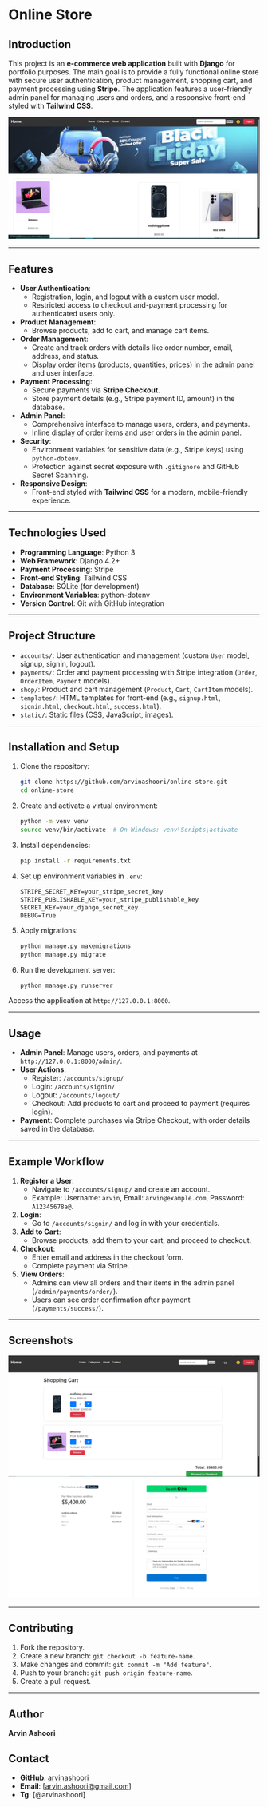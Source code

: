 # Online Store

## Introduction
This project is an **e-commerce web application** built with **Django** for portfolio purposes. The main goal is to provide a fully functional online store with secure user authentication, product management, shopping cart, and payment processing using **Stripe**. The application features a user-friendly admin panel for managing users and orders, and a responsive front-end styled with **Tailwind CSS**.

![Store Screenshot](README_files/img/store_screenshot.png)

---

## Features
- **User Authentication**:
  - Registration, login, and logout with a custom user model.
  - Restricted access to checkout and-payment processing for authenticated users only.
- **Product Management**:
  - Browse products, add to cart, and manage cart items.
- **Order Management**:
  - Create and track orders with details like order number, email, address, and status.
  - Display order items (products, quantities, prices) in the admin panel and user interface.
- **Payment Processing**:
  - Secure payments via **Stripe Checkout**.
  - Store payment details (e.g., Stripe payment ID, amount) in the database.
- **Admin Panel**:
  - Comprehensive interface to manage users, orders, and payments.
  - Inline display of order items and user orders in the admin panel.
- **Security**:
  - Environment variables for sensitive data (e.g., Stripe keys) using `python-dotenv`.
  - Protection against secret exposure with `.gitignore` and GitHub Secret Scanning.
- **Responsive Design**:
  - Front-end styled with **Tailwind CSS** for a modern, mobile-friendly experience.

---

## Technologies Used
- **Programming Language**: Python 3
- **Web Framework**: Django 4.2+
- **Payment Processing**: Stripe
- **Front-end Styling**: Tailwind CSS
- **Database**: SQLite (for development)
- **Environment Variables**: python-dotenv
- **Version Control**: Git with GitHub integration

---

## Project Structure
- `accounts/`: User authentication and management (custom `User` model, signup, signin, logout).
- `payments/`: Order and payment processing with Stripe integration (`Order`, `OrderItem`, `Payment` models).
- `shop/`: Product and cart management (`Product`, `Cart`, `CartItem` models).
- `templates/`: HTML templates for front-end (e.g., `signup.html`, `signin.html`, `checkout.html`, `success.html`).
- `static/`: Static files (CSS, JavaScript, images).

---

## Installation and Setup
1. Clone the repository:
   ```bash
   git clone https://github.com/arvinashoori/online-store.git
   cd online-store
   ```
2. Create and activate a virtual environment:
   ```bash
   python -m venv venv
   source venv/bin/activate  # On Windows: venv\Scripts\activate
   ```
3. Install dependencies:
   ```bash
   pip install -r requirements.txt
   ```
4. Set up environment variables in `.env`:
   ```plaintext
   STRIPE_SECRET_KEY=your_stripe_secret_key
   STRIPE_PUBLISHABLE_KEY=your_stripe_publishable_key
   SECRET_KEY=your_django_secret_key
   DEBUG=True
   ```
5. Apply migrations:
   ```bash
   python manage.py makemigrations
   python manage.py migrate
   ```
6. Run the development server:
   ```bash
   python manage.py runserver
   ```

Access the application at `http://127.0.0.1:8000`.

---

## Usage
- **Admin Panel**: Manage users, orders, and payments at `http://127.0.0.1:8000/admin/`.
- **User Actions**:
  - Register: `/accounts/signup/`
  - Login: `/accounts/signin/`
  - Logout: `/accounts/logout/`
  - Checkout: Add products to cart and proceed to payment (requires login).
- **Payment**: Complete purchases via Stripe Checkout, with order details saved in the database.

---

## Example Workflow
1. **Register a User**:
   - Navigate to `/accounts/signup/` and create an account.
   - Example: Username: `arvin`, Email: `arvin@example.com`, Password: `A12345678a@`.
2. **Login**:
   - Go to `/accounts/signin/` and log in with your credentials.
3. **Add to Cart**:
   - Browse products, add them to your cart, and proceed to checkout.
4. **Checkout**:
   - Enter email and address in the checkout form.
   - Complete payment via Stripe.
5. **View Orders**:
   - Admins can view all orders and their items in the admin panel (`/admin/payments/order/`).
   - Users can see order confirmation after payment (`/payments/success/`).

---

## Screenshots
![Checkout Page](README_files/img/checkout_page.png)
![Order Confirmation](README_files/img/success_page.png)

---

## Contributing
1. Fork the repository.
2. Create a new branch: `git checkout -b feature-name`.
3. Make changes and commit: `git commit -m "Add feature"`.
4. Push to your branch: `git push origin feature-name`.
5. Create a pull request.

---

## Author
**Arvin Ashoori**

## Contact
- **GitHub**: [arvinashoori](https://github.com/arvinashoori)
- **Email**: [arvin.ashoori@gmail.com]
- **Tg**: [@arvinashoori]